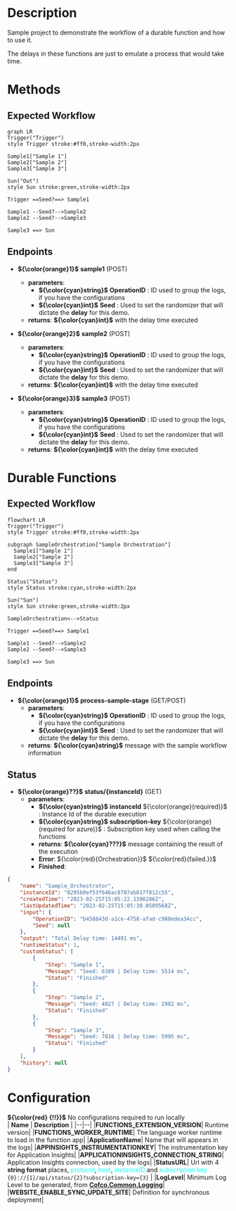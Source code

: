 # Description
Sample project to demonstrate the workflow of a durable function and how to use it.

The delays in these functions are just to emulate a process that would take time.

# **Methods**

## Expected Workflow

```mermaid
graph LR
Trigger("Trigger")
style Trigger stroke:#ff0,stroke-width:2px

Sample1["Sample 1"]
Sample2["Sample 2"]
Sample3["Sample 3"]

Sun("Out")
style Sun stroke:green,stroke-width:2px

Trigger ==Seed?==> Sample1

Sample1 --Seed?-->Sample2
Sample2 --Seed?-->Sample3

Sample3 ==> Sun
```

## Endpoints

- **${\color{orange}1}$**  **sample1** (POST)
  - **parameters**:
    - **${\color{cyan}string}$** **OperationID** : ID used to group the logs, if you have the configurations
    - **${\color{cyan}int}$** **Seed** : Used to set the randomizer that will dictate the **delay** for this demo.
  - **returns**: **${\color{cyan}int}$** with the delay time executed
  
- **${\color{orange}2}$**  **sample2** (POST)
  - **parameters**:
    - **${\color{cyan}string}$** **OperationID** : ID used to group the logs, if you have the configurations
    - **${\color{cyan}int}$** **Seed** : Used to set the randomizer that will dictate the **delay** for this demo.
  - **returns**: **${\color{cyan}int}$** with the delay time executed
  
- **${\color{orange}3}$**  **sample3** (POST)
  - **parameters**:
    - **${\color{cyan}string}$** **OperationID** : ID used to group the logs, if you have the configurations
    - **${\color{cyan}int}$** **Seed** : Used to set the randomizer that will dictate the **delay** for this demo.
  - **returns**: **${\color{cyan}int}$** with the delay time executed

# **Durable Functions**

## Expected Workflow

```mermaid
flowchart LR
Trigger("Trigger")
style Trigger stroke:#ff0,stroke-width:2px

subgraph SampleOrchestration["Sample Orchestration"]
  Sample1["Sample 1"]
  Sample2["Sample 2"]
  Sample3["Sample 3"]
end

Status("Status")
style Status stroke:cyan,stroke-width:2px

Sun("Sun")
style Sun stroke:green,stroke-width:2px

SampleOrchestration<-->Status

Trigger ==Seed?==> Sample1

Sample1 --Seed?-->Sample2
Sample2 --Seed?-->Sample3

Sample3 ==> Sun
```

## Endpoints
  
- **${\color{orange}1}$**  **process-sample-stage** (GET/POST)
  - **parameters**:
    - **${\color{cyan}string}$** **OperationID** : ID used to group the logs, if you have the configurations
    - **${\color{cyan}int}$** **Seed** : Used to set the randomizer that will dictate the **delay** for this demo.
  - **returns**: **${\color{cyan}string}$** message with the sample workflow information
  
## Status

- **${\color{orange}??}$**  **status/{instanceId}** (GET)
  - **parameters**:
    - **${\color{cyan}string}$** **instanceId** ${\color{orange}(required)}$ : Instance Id of the durable execution
    - **${\color{cyan}string}$** **subscription-key** ${\color{orange}(required for azure)}$ : Subscription key used when calling the functions
    - **returns**: **${\color{cyan}???}$** message containing the result of the execution
    - **Error**: ${\color{red}{Orchestration}}$ ${\color{red}{failed.}}$
    - **Finished**:
```json
{
    "name": "Sample_Orchestrator",
    "instanceId": "8295b0ef53f646ac8787ab017f812c55",
    "createdTime": "2023-02-25T15:05:22.1390286Z",
    "lastUpdatedTime": "2023-02-25T15:05:38.0509568Z",
    "input": {
        "OperationID": "b458843d-a1ce-4758-afad-c988edea34cc",
        "Seed": null
    },
    "output": "Total Delay time: 14491 ms",
    "runtimeStatus": 1,
    "customStatus": [
        {
            "Step": "Sample 1",
            "Message": "Seed: 6389 | Delay time: 5514 ms",
            "Status": "Finished"
        },
        {
            "Step": "Sample 2",
            "Message": "Seed: 4827 | Delay time: 2982 ms",
            "Status": "Finished"
        },
        {
            "Step": "Sample 3",
            "Message": "Seed: 7816 | Delay time: 5995 ms",
            "Status": "Finished"
        }
    ],
    "history": null
}
```

# **Configuration**
**${\color{red} {!!}}$** No configurations required to run locally
<br>
| **Name** | **Description** |
|--|--|
|**FUNCTIONS_EXTENSION_VERSION**| Runtime version|
|**FUNCTIONS_WORKER_RUNTIME**| The language worker runtime to load in the function app|
|**ApplicationName**| Name that will appears in the logs|
|**APPINSIGHTS_INSTRUMENTATIONKEY**| The instrumentation key for Application Insights|
|**APPLICATIONINSIGHTS_CONNECTION_STRING**| Application Insights connection, used by the logs|
|**StatusURL**| Url with 4 **string format** places, <span style="color:cyan">protocol</span>, <span style="color:cyan">host</span>, <span style="color:cyan">instanceID</span> and <span style="color:cyan">subscription key</span> <br/> `{0}://{1}/api/status/{2}?subscription-key={3}` |
|**LogLevel**| Minimum Log Level to be generated, from [**Cofco.Common.Logging**](/Home/7.-Code-Mapping-and-Documentation/Nuget/Cofco.Common.Logging)|
|**WEBSITE_ENABLE_SYNC_UPDATE_SITE**| Definition for synchronous deployment|
<br/>
